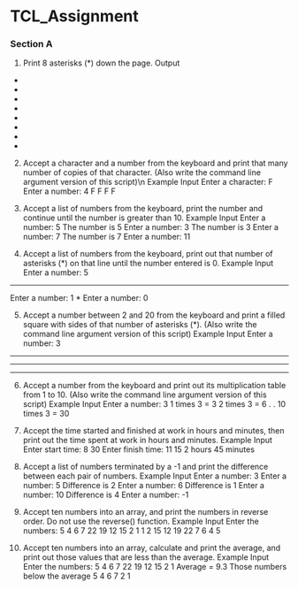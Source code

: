 # TCL_Assignment


### Section A

1. Print 8 asterisks (*) down the page.
Output
*
*
*
*
*
*
*
*
2. Accept a character and a number from the keyboard and print that many number of copies of that character. (Also write the command line argument version of this script)\n
Example Input
Enter a character: F
Enter a number: 4
F
F
F
F

3. Accept a list of numbers from the keyboard, print the number and continue until the number is greater than 10.
Example Input
Enter a number: 5
The number is 5
Enter a number: 3
The number is 3
Enter a number: 7
The number is 7
Enter a number: 11

4. Accept a list of numbers from the keyboard, print out that number of asterisks (*) on that line until the number entered is 0.
Example Input
Enter a number: 5
*****
Enter a number: 1
*
Enter a number: 0

5. Accept a number between 2 and 20 from the keyboard and print a filled square with sides of that number of asterisks (*). (Also write the command line argument version of this script)
Example Input
Enter a number: 3
***
***
***

6. Accept a number from the keyboard and print out its multiplication table from 1 to 10. (Also write the command line argument version of this script)
Example Input
Enter a number: 3
1 times 3 = 3
2 times 3 = 6
.
.
10 times 3 = 30

7. Accept the time started and finished at work in hours and minutes, then print out the time spent at work in hours and minutes.
Example Input
Enter start time: 8 30
Enter finish time: 11 15
2 hours 45 minutes

8. Accept a list of numbers terminated by a -1 and print the difference between each pair of numbers.
Example Input
Enter a number: 3
Enter a number: 5
Difference is 2
Enter a number: 6
Difference is 1
Enter a number: 10
Difference is 4
Enter a number: -1

9. Accept ten numbers into an array, and print the numbers in reverse order. Do not use the reverse() function.
Example Input
Enter the numbers: 5 4 6 7 22 19 12 15 2 1
1 2 15 12 19 22 7 6 4 5

10. Accept ten numbers into an array, calculate and print the average, and print out those values that are less than the average.
Example Input
Enter the numbers: 5 4 6 7 22 19 12 15 2 1
Average = 9.3
Those numbers below the average 5 4 6 7 2 1
